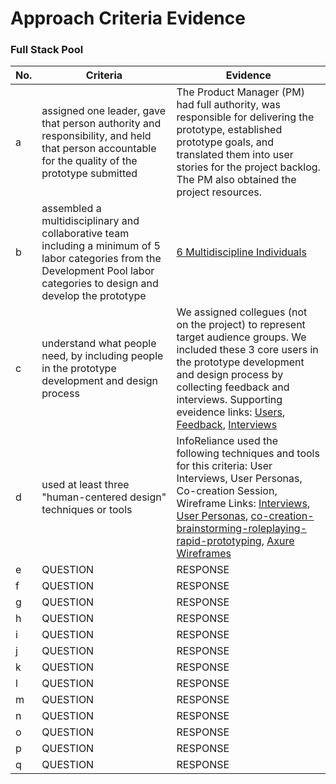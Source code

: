 # Approach Criteria Evidence

### Full Stack Pool
No. | Criteria | Evidence 
--- | --- | ---
a | assigned one leader, gave that person authority and responsibility, and held that person accountable for the quality of the prototype submitted | The Product Manager (PM) had full authority, was responsible for delivering the prototype, established prototype goals, and translated them into user stories for the project backlog. The PM also obtained the project resources.
b | assembled a multidisciplinary and collaborative team including a minimum of 5 labor categories from the Development Pool labor categories to design and develop the prototype | [6 Multidiscipline Individuals](https://github.com/inforeliance/MedCheck/blob/master/Artifacts/Project%20Planning/Files/6%20Multidiscipline%20Individuals.md)
c | understand what people need, by including people in the prototype development and design process | We assigned collegues (not on the project) to represent target audience groups. We included these 3 core users in the prototype development and design process by collecting feedback and interviews. Supporting eveidence links:  [Users](https://github.com/inforeliance/MedCheck/blob/master/Artifacts/Design/Design.md#users), [Feedback](https://github.com/inforeliance/MedCheck/blob/master/Artifacts/Design/Design.md#user-feedback), [Interviews](https://github.com/inforeliance/MedCheck/blob/master/Artifacts/Design/Design.md#interviews)
d | used at least three "human-centered design" techniques or tools | InfoReliance used the following techniques and tools for this criteria: User Interviews, User Personas, Co-creation Session, Wireframe Links: [Interviews](https://github.com/inforeliance/MedCheck/blob/master/Artifacts/Design/Design.md#interviews), [User Personas](https://github.com/inforeliance/MedCheck/blob/master/Artifacts/Design/Design.md#user-personas), [co-creation-brainstorming-roleplaying-rapid-prototyping](https://github.com/inforeliance/MedCheck/blob/master/Artifacts/Design/Design.md#co-creation-brainstorming-roleplaying-rapid-prototyping), [Axure Wireframes](https://github.com/inforeliance/MedCheck/blob/master/Artifacts/Design/Design.md#axure-wire-frames) 
e | QUESTION | RESPONSE
f | QUESTION | RESPONSE
g | QUESTION | RESPONSE
h | QUESTION | RESPONSE
i | QUESTION | RESPONSE
j | QUESTION | RESPONSE
k | QUESTION | RESPONSE
l | QUESTION | RESPONSE
m | QUESTION | RESPONSE
n | QUESTION | RESPONSE
o | QUESTION | RESPONSE
p | QUESTION | RESPONSE
q | QUESTION | RESPONSE
